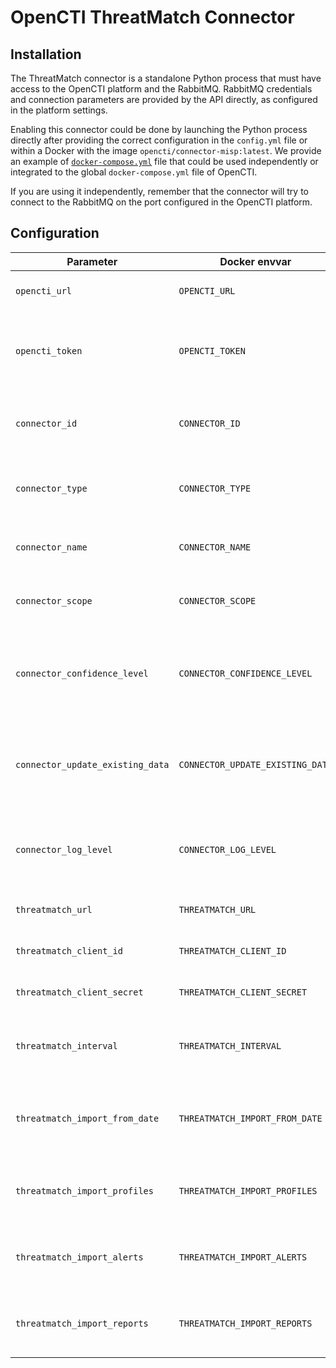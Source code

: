 # OpenCTI ThreatMatch Connector

## Installation

The ThreatMatch connector is a standalone Python process that must have access to the OpenCTI platform and the RabbitMQ. RabbitMQ credentials and connection parameters are provided by the API directly, as configured in the platform settings.

Enabling this connector could be done by launching the Python process directly after providing the correct configuration in the `config.yml` file or within a Docker with the image `opencti/connector-misp:latest`. We provide an example of [`docker-compose.yml`](docker-compose.yml) file that could be used independently or integrated to the global `docker-compose.yml` file of OpenCTI.

If you are using it independently, remember that the connector will try to connect to the RabbitMQ on the port configured in the OpenCTI platform.

## Configuration

| Parameter                         | Docker envvar                     | Mandatory    | Description                                                                                         |
| --------------------------------- | --------------------------------- | ------------ | --------------------------------------------------------------------------------------------------- |
| `opencti_url`                     | `OPENCTI_URL`                     | Yes          | The URL of the OpenCTI platform.                                                                    |
| `opencti_token`                   | `OPENCTI_TOKEN`                   | Yes          | The default admin token configured in the OpenCTI platform parameters file.                         |
| `connector_id`                    | `CONNECTOR_ID`                    | Yes          | A valid arbitrary `UUIDv4` that must be unique for this connector.                                  |
| `connector_type`                  | `CONNECTOR_TYPE`                  | Yes          | Must be `EXTERNAL_IMPORT` (this is the connector type).                                             |
| `connector_name`                  | `CONNECTOR_NAME`                  | Yes          | The name of the connector, can be just "ThreatMatch"                                                |
| `connector_scope`                 | `CONNECTOR_SCOPE`                 | Yes          | Must be `threatmatch`, not used in this connector.                                                  |
| `connector_confidence_level`      | `CONNECTOR_CONFIDENCE_LEVEL`      | Yes          | The default confidence level for created relationships (a number between 1 and 4).                  |
| `connector_update_existing_data`  | `CONNECTOR_UPDATE_EXISTING_DATA`  | Yes          | If an entity already exists, update its attributes with information provided by this connector.     |
| `connector_log_level`             | `CONNECTOR_LOG_LEVEL`             | Yes          | The log level for this connector, could be `debug`, `info`, `warn` or `error` (less verbose).       |
| `threatmatch_url`                 | `THREATMATCH_URL`                 | Yes          | The ThreatMatch URL.                                                                                |
| `threatmatch_client_id`           | `THREATMATCH_CLIENT_ID`           | Yes          | The ThreatMatch client ID.                                                                          |
| `threatmatch_client_secret`       | `THREATMATCH_CLIENT_SECRET`       | Yes          | The ThreatMatch client secret.                                                                      |
| `threatmatch_interval`            | `THREATMATCH_INTERVAL`            | No           | An interval (in minutes) for data gathering from ThreatMatch                                        |
| `threatmatch_import_from_date`    | `THREATMATCH_IMPORT_FROM_DATE`    | No           | A date formatted `YYYY-MM-DD HH:MM` to import elements only from this date                          |
| `threatmatch_import_profiles`     | `THREATMATCH_IMPORT_PROFILES`     | No           | A boolean (`True` or `False`), import profiles collection from ThreatMatch.                         |
| `threatmatch_import_alerts`       | `THREATMATCH_IMPORT_ALERTS`       | No           | A boolean (`True` or `False`), import alerts collection from ThreatMatch.                           |
| `threatmatch_import_reports`      | `THREATMATCH_IMPORT_REPORTS`      | No           | A boolean (`True` or `False`), import reports collection from ThreatMatch                           |